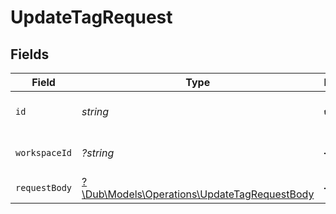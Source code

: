# UpdateTagRequest


## Fields

| Field                                                                                           | Type                                                                                            | Required                                                                                        | Description                                                                                     |
| ----------------------------------------------------------------------------------------------- | ----------------------------------------------------------------------------------------------- | ----------------------------------------------------------------------------------------------- | ----------------------------------------------------------------------------------------------- |
| `id`                                                                                            | *string*                                                                                        | :heavy_check_mark:                                                                              | The ID of the tag to update.                                                                    |
| `workspaceId`                                                                                   | *?string*                                                                                       | :heavy_minus_sign:                                                                              | The ID of the workspace.                                                                        |
| `requestBody`                                                                                   | [?\Dub\Models\Operations\UpdateTagRequestBody](../../Models/Operations/UpdateTagRequestBody.md) | :heavy_minus_sign:                                                                              | N/A                                                                                             |